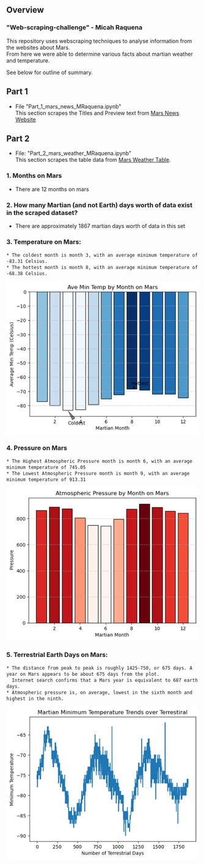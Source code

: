 ## Overview
### "Web-scraping-challenge" - Micah Raquena

This repository uses webscraping techniques to analyse information from the websites about Mars.   
From here we were able to determine various facts about martian weather and temperature.

See below for outline of summary. 


## Part 1
- File  "Part_1_mars_news_MRaquena.ipynb"  
This section scrapes the Titles and Preview text from [Mars News Website](https://static.bc-edx.com/data/web/mars_news/index.html) 
 

## Part 2
- File: "Part_2_mars_weather_MRaquena.ipynb"  
This section scrapes the table data from  [Mars Weather Table](https://static.bc-edx.com/data/web/mars_facts/temperature.html).


### 1. Months on Mars
* There are 12 months on mars
  
### 2. How many Martian (and not Earth) days worth of data exist in the scraped dataset?
*  There are approximately 1867 martian days worth of data in this set
  
### 3. Temperature on Mars:
    * The coldest month is month 3, with an average minimum temperature of -83.31 Celsius.
    * The hottest month is month 8, with an average minimum temperature of -68.38 Celsius.

![Alt text](<Chart_Output/Average Min Temperature By month.png>)


### 4. Pressure on Mars
    * The Highest Atmospheric Pressure month is month 6, with an average minimum temperature of 745.05
    * The Lowest Atmospheric Pressure month is month 9, with an average minimum temperature of 913.31  
      
    

![Alt text](<Chart_Output/Atmospheric Pressure.png>)

      
### 5. Terrestrial Earth Days on Mars:
    * The distance from peak to peak is roughly 1425-750, or 675 days. A year on Mars appears to be about 675 days from the plot. 
      Internet search confirms that a Mars year is equivalent to 687 earth days.
    * Atmospheric pressure is, on average, lowest in the sixth month and highest in the ninth.

![Alt text](<Chart_Output/daily temp peaks.png>)